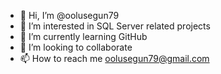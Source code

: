 - 👋 Hi, I’m @oolusegun79
- 👀 I’m interested in SQL Server related projects
- 🌱 I’m currently learning GitHub
- 💞️ I’m looking to collaborate
- 📫 How to reach me oolusegun79@gmail.com

<!---
oolusegun79/oolusegun79 is a ✨ special ✨ repository because its `README.md` (this file) appears on your GitHub profile.
You can click the Preview link to take a look at your changes.
--->

